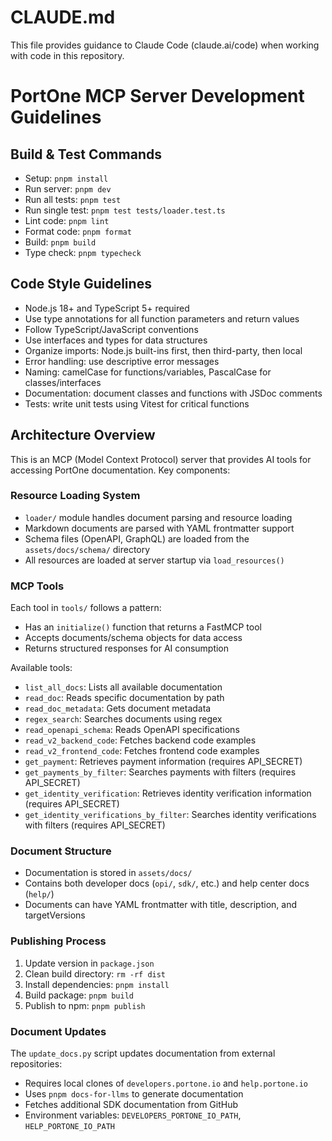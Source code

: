 # CLAUDE.md

This file provides guidance to Claude Code (claude.ai/code) when working with code in this repository.

# PortOne MCP Server Development Guidelines

## Build & Test Commands

- Setup: `pnpm install`
- Run server: `pnpm dev`
- Run all tests: `pnpm test`
- Run single test: `pnpm test tests/loader.test.ts`
- Lint code: `pnpm lint`
- Format code: `pnpm format`
- Build: `pnpm build`
- Type check: `pnpm typecheck`

## Code Style Guidelines

- Node.js 18+ and TypeScript 5+ required
- Use type annotations for all function parameters and return values
- Follow TypeScript/JavaScript conventions
- Use interfaces and types for data structures
- Organize imports: Node.js built-ins first, then third-party, then local
- Error handling: use descriptive error messages
- Naming: camelCase for functions/variables, PascalCase for classes/interfaces
- Documentation: document classes and functions with JSDoc comments
- Tests: write unit tests using Vitest for critical functions

## Architecture Overview

This is an MCP (Model Context Protocol) server that provides AI tools for accessing PortOne documentation. Key components:

### Resource Loading System
- `loader/` module handles document parsing and resource loading
- Markdown documents are parsed with YAML frontmatter support
- Schema files (OpenAPI, GraphQL) are loaded from the `assets/docs/schema/` directory
- All resources are loaded at server startup via `load_resources()`

### MCP Tools
Each tool in `tools/` follows a pattern:
- Has an `initialize()` function that returns a FastMCP tool
- Accepts documents/schema objects for data access
- Returns structured responses for AI consumption

Available tools:
- `list_all_docs`: Lists all available documentation
- `read_doc`: Reads specific documentation by path
- `read_doc_metadata`: Gets document metadata
- `regex_search`: Searches documents using regex
- `read_openapi_schema`: Reads OpenAPI specifications
- `read_v2_backend_code`: Fetches backend code examples
- `read_v2_frontend_code`: Fetches frontend code examples
- `get_payment`: Retrieves payment information (requires API_SECRET)
- `get_payments_by_filter`: Searches payments with filters (requires API_SECRET)
- `get_identity_verification`: Retrieves identity verification information (requires API_SECRET)
- `get_identity_verifications_by_filter`: Searches identity verifications with filters (requires API_SECRET)

### Document Structure
- Documentation is stored in `assets/docs/`
- Contains both developer docs (`opi/`, `sdk/`, etc.) and help center docs (`help/`)
- Documents can have YAML frontmatter with title, description, and targetVersions

### Publishing Process
1. Update version in `package.json`
2. Clean build directory: `rm -rf dist`
3. Install dependencies: `pnpm install`
4. Build package: `pnpm build`
5. Publish to npm: `pnpm publish`

### Document Updates
The `update_docs.py` script updates documentation from external repositories:
- Requires local clones of `developers.portone.io` and `help.portone.io`
- Uses `pnpm docs-for-llms` to generate documentation
- Fetches additional SDK documentation from GitHub
- Environment variables: `DEVELOPERS_PORTONE_IO_PATH`, `HELP_PORTONE_IO_PATH`
